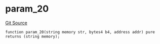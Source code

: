 # param_20
[Git Source](https://github.com/metacontract/mc/blob/7db22f6d7abc05705d21c7601fb406ca49c18557/src/devkit/Flattened.sol)


```solidity
function param_20(string memory str, bytes4 b4, address addr) pure returns (string memory);
```

